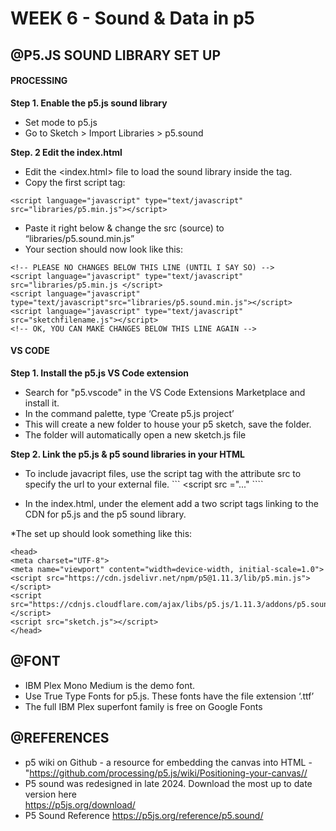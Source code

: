 # WEEK 6 - Sound & Data in p5

## @P5.JS SOUND LIBRARY SET UP
#### PROCESSING
<strong> Step 1.  Enable the p5.js sound library </strong>
* Set mode to p5.js
* Go to Sketch > Import Libraries > p5.sound

<strong>Step. 2  Edit the index.html</strong>
* Edit the <index.html> file to load the sound library inside the <head> tag.
* Copy the first script tag: 
```
<script language="javascript" type="text/javascript" src="libraries/p5.min.js"></script>
```
* Paste it right below & change the src (source) to “libraries/p5.sound.min.js” 
* Your <head> section should now look like this:

```
<!-- PLEASE NO CHANGES BELOW THIS LINE (UNTIL I SAY SO) -->
<script language="javascript" type="text/javascript" src="libraries/p5.min.js </script>
<script language="javascript" type="text/javascript"src="libraries/p5.sound.min.js"></script>
<script language="javascript" type="text/javascript" src="sketchfilename.js"></script>
<!-- OK, YOU CAN MAKE CHANGES BELOW THIS LINE AGAIN -->
```

#### VS CODE

<strong> Step 1. Install the p5.js VS Code extension </strong>
* Search for "p5.vscode" in the VS Code Extensions Marketplace and install it. 
* In the command palette,  type ‘Create p5.js project’
* This will create a new folder to house your p5 sketch, save the folder. 
* The folder will automatically open a new sketch.js file

<strong> Step 2. Link the p5.js & p5 sound libraries in your HTML </strong>
* To include javacript files, use the script tag with the attribute src to specify the url to your external file. 
``` <script src ="..." </script> ````

* In the index.html, under the <head> element add a two script tags linking to the CDN for p5.js and the p5 sound library. 

*The set up should look something like this:
	
```
<head>
<meta charset="UTF-8">
<meta name="viewport" content="width=device-width, initial-scale=1.0">
<script src="https://cdn.jsdelivr.net/npm/p5@1.11.3/lib/p5.min.js"></script>
<script src="https://cdnjs.cloudflare.com/ajax/libs/p5.js/1.11.3/addons/p5.sound.min.js"</script>
<script src="sketch.js"></script>
</head>
```


## @FONT
* IBM Plex Mono Medium is the demo font. 
* Use True Type Fonts for p5.js. These fonts have the file extension ‘.ttf’
* The full IBM Plex superfont family is free on Google Fonts


## @REFERENCES
* p5 wiki on Github - a resource for embedding the canvas into HTML - "https://github.com/processing/p5.js/wiki/Positioning-your-canvas//
* P5 sound was redesigned in late 2024. Download the most up to date version here <br>
https://p5js.org/download/ <br>
* P5 Sound Reference https://p5js.org/reference/p5.sound/



